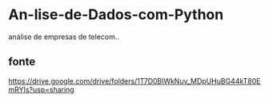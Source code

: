 # An-lise-de-Dados-com-Python
análise de empresas de telecom..

## fonte
 https://drive.google.com/drive/folders/1T7D0BlWkNuy_MDpUHuBG44kT80EmRYIs?usp=sharing
